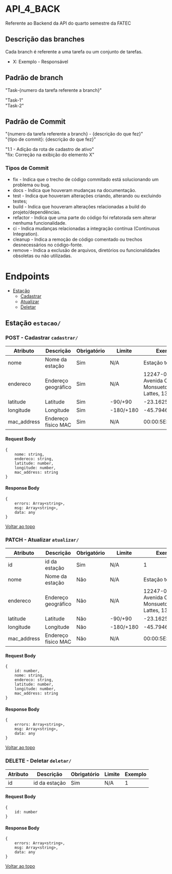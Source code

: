 # API_4_BACK
Referente ao Backend da API do quarto semestre da FATEC

## Descrição das branches
Cada branch é referente a uma tarefa ou um conjunto de tarefas.

- X: Exemplo - Responsável

## Padrão de branch
"Task-{numero da tarefa referente a branch}"

"Task-1"    
"Task-2"

## Padrão de Commit
"{numero da tarefa referente a branch} - {descrição do que fez}"    
"{tipo de commit}: {descrição do que fez}"

"1.1 - Adição da rota de cadastro de ativo"     
"fix: Correção na exibição do elemento X"

### Tipos de Commit

* fix - Indica que o trecho de código commitado está solucionando um problema ou bug.
* docs - Indica que houveram mudanças na documentação.
* test - Indica que houveram alterações criando, alterando ou excluindo testes;
* build - Indica que houveram alterações relacionadas a build do projeto/dependências.
* refactor - Indica que uma parte do código foi refatorada sem alterar nenhuma funcionalidade.
* ci - Indica mudanças relacionadas a integração contínua (Continuous Integration).
* cleanup - Indica a remoção de código comentado ou trechos desnecessários no código-fonte.
* remove - Indica a exclusão de arquivos, diretórios ou funcionalidades obsoletas ou não utilizadas.

# Endpoints <span id="sumario"></span>

* [Estação](#estacao)
    * [Cadastrar](#estacao.cadastrar)
    * [Atualizar](#estacao.atualizar)
    * [Deletar](#estacao.deletar)

## Estação `estacao/` <span id="estacao"></span>

### POST - Cadastrar `cadastrar/` <span id="estacao.cadastrar"></span>

| Atributo | Descrição | Obrigatório | Limite | Exemplo |
| -------- | --------- | ----------- | ------ | ------- |
| nome        | Nome da estação     | Sim | N/A       | Estação teste SJC |
| endereco    | Endereço geográfico | Sim | N/A       | 12247-014, Avenida Cesare Monsueto Giulio Lattes, 1350 |
| latitude    | Latitude            | Sim | -90/+90   | -23.162503 |
| longitude   | Longitude           | Sim | -180/+180 | -45.794618 |
| mac_address | Endereço físico MAC | Sim | N/A       | 00:00:5E:00:02:01 |

#### Request Body
```
{
    nome: string,
    endereco: string,
    latitude: number,
    longitude: number,
    mac_address: string
}
```

#### Response Body
```
{
    errors: Array<string>,
    msg: Array<string>,
    data: any
}
```

[Voltar ao topo](#sumario)

### PATCH - Atualizar `atualizar/` <span id="estacao.atualizar"></span>

| Atributo | Descrição | Obrigatório | Limite | Exemplo |
| -------- | --------- | ----------- | ------ | ------- |
| id          | id da estação       | Sim | N/A       | 1 |
| nome        | Nome da estação     | Não | N/A       | Estação teste SJC |
| endereco    | Endereço geográfico | Não | N/A       | 12247-014, Avenida Cesare Monsueto Giulio Lattes, 1350 |
| latitude    | Latitude            | Não | -90/+90   | -23.162503 |
| longitude   | Longitude           | Não | -180/+180 | -45.794618 |
| mac_address | Endereço físico MAC | Não | N/A       | 00:00:5E:00:02:01 |

#### Request Body
```
{
    id: number,
    nome: string,
    endereco: string,
    latitude: number,
    longitude: number,
    mac_address: string
}
```

#### Response Body
```
{
    errors: Array<string>,
    msg: Array<string>,
    data: any
}
```

[Voltar ao topo](#sumario)

### DELETE - Deletar `deletar/` <span id="estacao.deletar"></span>

| Atributo | Descrição | Obrigatório | Limite | Exemplo |
| -------- | --------- | ----------- | ------ | ------- |
| id       | id da estação     | Sim | N/A    | 1 |

#### Request Body
```
{
    id: number
}
```

#### Response Body
```
{
    errors: Array<string>,
    msg: Array<string>,
    data: any
}
```

[Voltar ao topo](#sumario)